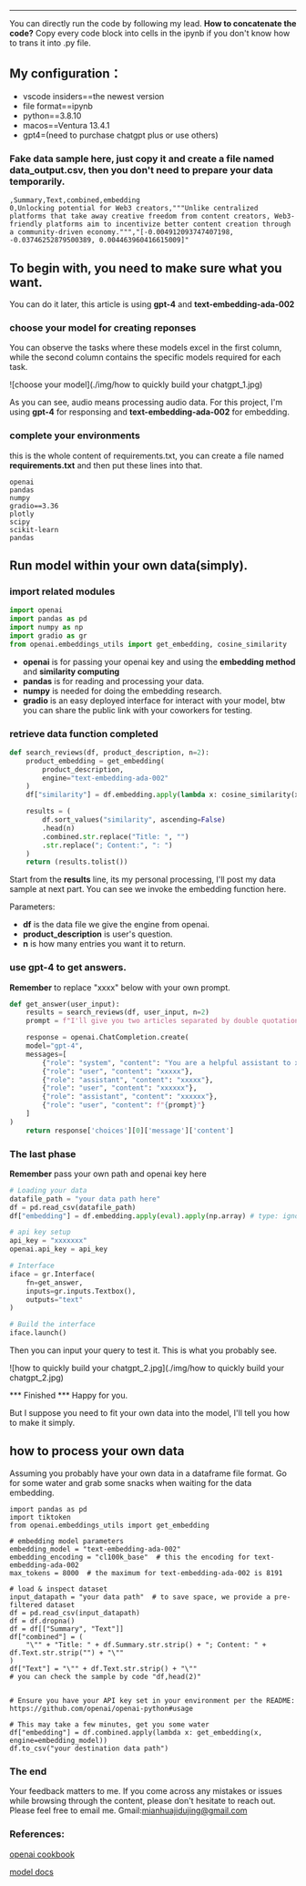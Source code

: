 
---
You can directly run the code by following my lead.
**How to concatenate the code?**  Copy every code block into cells in the ipynb if you don't know how to trans it into .py file.
## My configuration：
* vscode insiders==the newest version
* file format==ipynb
* python==3.8.10
* macos==Ventura 13.4.1
* gpt4=(need to purchase chatgpt plus or use others)

### Fake data sample here, just copy it and create a file named **data_output.csv**, then you don't need to prepare your data temporarily.

```
,Summary,Text,combined,embedding
0,Unlocking potential for Web3 creators,"""Unlike centralized platforms that take away creative freedom from content creators, Web3-friendly platforms aim to incentivize better content creation through a community-driven economy.""","[-0.004912093747407198, -0.03746252879500389, 0.004463960416615009]"
```

## To begin with, you need to make sure what you want.
You can do it later, this article is using **gpt-4** and **text-embedding-ada-002**
### choose your model for creating reponses

You can observe the tasks where these models excel in the first column, while the second column contains the specific models required for each task.

![choose your model](./img/how to quickly build your chatgpt_1.jpg)

As you can see, audio means processing audio data. For this project, I'm using **gpt-4** for responsing and **text-embedding-ada-002** for embedding.

### complete your environments

this is the whole content of requirements.txt, you can create a file named **requirements.txt** and then put these lines into that.

```
openai
pandas
numpy
gradio==3.36
plotly
scipy
scikit-learn
pandas
```
## Run model within your own data(simply).

### import related modules

```python
import openai
import pandas as pd
import numpy as np
import gradio as gr
from openai.embeddings_utils import get_embedding, cosine_similarity
```

* **openai** is for passing your openai key and using the **embedding method** and **similarity computing**
* **pandas** is for reading and processing your data.
* **numpy** is needed for doing the embedding research.
* **gradio** is an easy deployed interface for interact with your model, btw you can share the public link with your coworkers for testing.



### retrieve data function completed

```python
def search_reviews(df, product_description, n=2):
    product_embedding = get_embedding(
        product_description,
        engine="text-embedding-ada-002"
    )
    df["similarity"] = df.embedding.apply(lambda x: cosine_similarity(x, product_embedding))

    results = (
        df.sort_values("similarity", ascending=False)
        .head(n)
        .combined.str.replace("Title: ", "")
        .str.replace("; Content:", ": ")
    )
    return (results.tolist())
```
Start from the **results** line, its my personal processing, I'll post my data sample at next part. You can see we invoke the embedding function here.

Parameters:
* **df** is the data file we give the engine from openai.
* **product_description** is user's question.
* **n** is how many entries you want it to return.


### use gpt-4 to get answers.

**Remember** to replace "xxxx" below with your own prompt.

```python
def get_answer(user_input):
    results = search_reviews(df, user_input, n=2)
    prompt = f"I'll give you two articles separated by double quotation marks, and I need you to answer the user question according to them. Here they are: {results}, and this is the user question: {user_input}"

    response = openai.ChatCompletion.create(
    model="gpt-4",
    messages=[
        {"role": "system", "content": "You are a helpful assistant to xxxx"},
        {"role": "user", "content": "xxxxx"},
        {"role": "assistant", "content": "xxxxx"},
        {"role": "user", "content": "xxxxxx"},
        {"role": "assistant", "content": "xxxxxx"},
        {"role": "user", "content": f"{prompt}"}
    ]
)
    return response['choices'][0]['message']['content']
```

### The last phase

**Remember** pass your own path and openai key here

```python
# Loading your data
datafile_path = "your data path here"
df = pd.read_csv(datafile_path)
df["embedding"] = df.embedding.apply(eval).apply(np.array) # type: ignore

# api key setup
api_key = "xxxxxxx"
openai.api_key = api_key

# Interface 
iface = gr.Interface(
    fn=get_answer,  
    inputs=gr.inputs.Textbox(), 
    outputs="text" 
)

# Build the interface
iface.launch()
```
Then you can input your query to test it. This is what you probably see.

![how to quickly build your chatgpt_2.jpg](./img/how to quickly build your chatgpt_2.jpg)

*** Finished *** Happy for you.

But I suppose you need to fit your own data into the model, I'll tell you how to make it simply.

## how to process your own data
Assuming you probably have your own data in a dataframe file format. Go for some water and grab some snacks when waiting for the data embedding.

```
import pandas as pd
import tiktoken
from openai.embeddings_utils import get_embedding

# embedding model parameters
embedding_model = "text-embedding-ada-002"
embedding_encoding = "cl100k_base"  # this the encoding for text-embedding-ada-002
max_tokens = 8000  # the maximum for text-embedding-ada-002 is 8191

# load & inspect dataset
input_datapath = "your data path"  # to save space, we provide a pre-filtered dataset
df = pd.read_csv(input_datapath)
df = df.dropna()
df = df[["Summary", "Text"]]
df["combined"] = (
    "\"" + "Title: " + df.Summary.str.strip() + "; Content: " + df.Text.str.strip("") + "\""
)
df["Text"] = "\"" + df.Text.str.strip() + "\""
# you can check the sample by code "df,head(2)"


# Ensure you have your API key set in your environment per the README: https://github.com/openai/openai-python#usage

# This may take a few minutes, get you some water
df["embedding"] = df.combined.apply(lambda x: get_embedding(x, engine=embedding_model))
df.to_csv("your destination data path")

```
### The end
Your feedback matters to me. If you come across any mistakes or issues while browsing through the content, please don't hesitate to reach out. Please feel free to email me. Gmail:mianhuajidujing@gmail.com


### References:

[openai cookbook](https://platform.openai.com/docs/models/gpt-4)

[model docs](https://platform.openai.com/docs/models/gpt-4)
